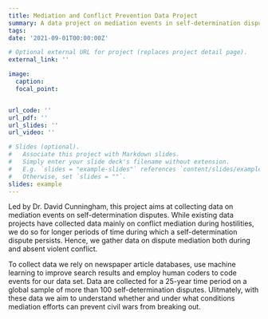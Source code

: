 ```yaml
---
title: Mediation and Conflict Prevention Data Project
summary: A data project on mediation events in self-determination disputes.
tags:
date: '2021-09-01T00:00:00Z'

# Optional external URL for project (replaces project detail page).
external_link: ''

image:
  caption: 
  focal_point:


url_code: ''
url_pdf: ''
url_slides: ''
url_video: ''

# Slides (optional).
#   Associate this project with Markdown slides.
#   Simply enter your slide deck's filename without extension.
#   E.g. `slides = "example-slides"` references `content/slides/example-slides.md`.
#   Otherwise, set `slides = ""`.
slides: example
---
```


Led by Dr. David Cunningham, this project aims at collecting data on mediation events on self-determination disputes. While existing data projects have collected data mainly on conflict mediation during hostilities, we do so for longer periods of time during which a self-determination dispute persists. Hence, we gather data on dispute mediation both during and absent violent conflict.

To collect data we rely on newspaper article databases, use machine learning to improve search results and employ human coders to code events for our data set. Data are collected for a 25-year time period on a global sample of more than 100 self-determination disputes. Ulitmately, with these data we aim to understand whether and under what conditions mediation efforts can prevent civil wars from breaking out.

